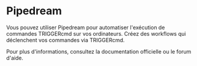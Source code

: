 # Pipedream

Vous pouvez utiliser Pipedream pour automatiser l'exécution de commandes TRIGGERcmd sur vos ordinateurs. Créez des workflows qui déclenchent vos commandes via TRIGGERcmd.

Pour plus d'informations, consultez la documentation officielle ou le forum d'aide.
